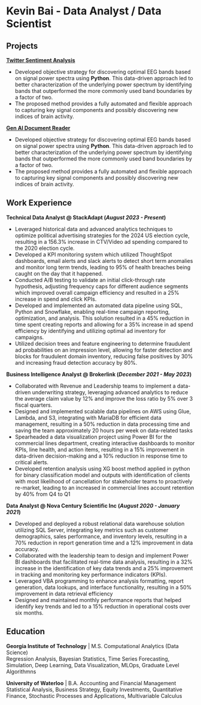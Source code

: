 # Kevin Bai - Data Analyst / Data Scientist

## Projects
**[Twitter Sentiment Analysis](https://www.mdpi.com/1424-8220/22/8/3048)**
- Developed objective strategy for discovering optimal EEG bands based on signal power spectra using **Python**. This data-driven approach led to better characterization of the underlying power spectrum by identifying bands that outperformed the more commonly used band boundaries by a factor of two. 
- The proposed method provides a fully automated and flexible approach to capturing key signal components and possibly discovering new indices of brain activity.

**[Gen AI Document Reader](https://www.mdpi.com/1424-8220/22/8/3048)**
- Developed objective strategy for discovering optimal EEG bands based on signal power spectra using **Python**. This data-driven approach led to better characterization of the underlying power spectrum by identifying bands that outperformed the more commonly used band boundaries by a factor of two. 
- The proposed method provides a fully automated and flexible approach to capturing key signal components and possibly discovering new indices of brain activity.

## Work Experience
**Technical Data Analyst @ StackAdapt (_August 2023 - Present_)**
-	Leveraged historical data and advanced analytics techniques to optimize political advertising strategies for the 2024 US election cycle, resulting in a 156.3% increase in CTV/Video ad spending compared to the 2020 election cycle.
-	Developed a KPI monitoring system which utilized ThoughtSpot dashboards, email alerts and slack alerts to detect short term anomalies and monitor long term trends, leading to 95% of health breaches being caught on the day that it happened.
-	Conducted A/B testing to validate an initial click-through rate hypothesis, adjusting frequency caps for different audience   segments which improved overall campaign efficiency and resulted in a 25% increase in spend and click KPIs.
-	Developed and implemented an automated data pipeline using SQL, Python and Snowflake, enabling real-time campaign reporting, optimization, and analysis. This solution resulted in a 45% reduction in time spent creating reports and allowing for a 35% increase in ad spend efficiency by identifying and utilizing optimal ad inventory for campaigns.
-	Utilized decision trees and feature engineering to determine fraudulent ad probabilities on an impression level, allowing for faster detection and blocks for fraudulent domain inventory, reducing false positives by 30% and increasing fraud detection accuracy by 80%.

**Business Intelligence Analyst @ Brokerlink (_December 2021 - May 2023_)**
-	Collaborated with Revenue and Leadership teams to implement a data-driven underwriting strategy, leveraging advanced analytics to reduce the average claim value by 12% and improve the loss ratio by 5% over 3 fiscal quarters.
-	Designed and implemented scalable data pipelines on AWS using Glue, Lambda, and S3, integrating with MariaDB for efficient data management, resulting in a 50% reduction in data processing time and saving the team approximately 20 hours per week on data-related tasks 
-	Spearheaded a data visualization project using Power BI for the commercial lines department, creating interactive dashboards to monitor KPIs, line health, and action items, resulting in a 15% improvement in data-driven decision-making and a 10% reduction in response time to critical alerts. 
-	Developed retention analysis using XG boost method applied in python for binary classification model and outputs with identification of clients with most likelihood of cancellation for stakeholder teams to proactively re-market, leading to an increased in commercial lines account retention by 40% from Q4 to Q1

**Data Analyst @ Nova Century Scientific Inc (_August 2020 - January 2021_)**
-	Developed and deployed a robust relational data warehouse solution utilizing SQL Server, integrating key metrics such as customer demographics, sales performance, and inventory levels, resulting in a 70% reduction in report generation time and a 12% improvement in data accuracy.
-	Collaborated with the leadership team to design and implement Power BI dashboards that facilitated real-time data analysis, resulting in a 32% increase in the identification of key data trends and a 25% improvement in tracking and monitoring key performance indicators (KPIs).
-	Leveraged VBA programming to enhance analysis formatting, report generation, data lookups, and interface functionality, resulting in a 50% improvement in data retrieval efficiency
-	Designed and maintained monthly performance reports that helped identify key trends and led to a 15% reduction in operational costs over six months.


## Education
**Georgia Institute of Technology** | M.S. Computational Analytics (Data Science)  
Regression Analysis, Bayesian Statistics, Time Series Forecasting, Simulation, Deep Learning, Data Visualization, MLOps, Graduate Level Algorithmns

**University of Waterloo** | B.A. Accounting and Financial Management  
Statistical Analysis, Business Strategy, Equity Investments, Quantitative Finance, Stochastic Processes and Applications, Multivariable Calculus
